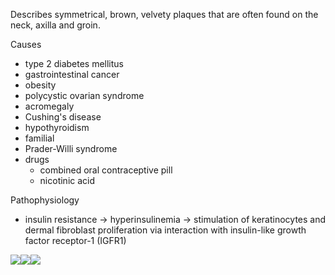 Describes symmetrical, brown, velvety plaques that are often found on the neck, axilla and groin.  
  
Causes  
* type 2 diabetes mellitus
* gastrointestinal cancer
* obesity
* polycystic ovarian syndrome
* acromegaly
* Cushing's disease
* hypothyroidism
* familial
* Prader\-Willi syndrome
* drugs
	+ combined oral contraceptive pill
	+ nicotinic acid

  
Pathophysiology  
* insulin resistance → hyperinsulinemia → stimulation of keratinocytes and dermal fibroblast proliferation via interaction with insulin\-like growth factor receptor\-1 (IGFR1\)

  
[![](https://d32xxyeh8kfs8k.cloudfront.net/images_Passmedicine/dsd011.jpg)](https://d32xxyeh8kfs8k.cloudfront.net/images_Passmedicine/dsd011b.jpg)[![](https://d32xxyeh8kfs8k.cloudfront.net/images_Passmedicine/ddd951.jpg)](https://d32xxyeh8kfs8k.cloudfront.net/images_Passmedicine/ddd951b.jpg)[![](https://d32xxyeh8kfs8k.cloudfront.net/images_Passmedicine/ddx010.jpg)](https://d32xxyeh8kfs8k.cloudfront.net/images_Passmedicine/ddx010.jpg)
